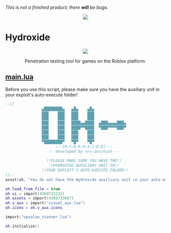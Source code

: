 *This is not a finished product; there* ***will*** *be bugs.*

<p align="center">
  <img src="https://i.vgy.me/v90wQc.png">
</p>

# Hydroxide

<p align="center">
  <img src="https://cdn.discordapp.com/attachments/633473076688060416/637867363601088512/unknown.png">
</p>
<p align="center">
  Penetration testing tool for games on the Roblox platform.
</p>



## <a href="https://github.com/nrv-ous/Hydroxide/blob/in-dev/main.lua"><b>main.lua</b></a>

Before you use this script, please make sure you have the auxiliary unit in your exploit's auto-execute folder!

```lua
--[[
                ▄████████▄   ▄█▄    ▄█▄   
                ███    ███   ███    ███   
                ███    ███   ███    ███   
                ███    ███   ████▄▄████  ▄███▄▄▄▄███▄ 
                ███    ███   ████▀▀████  ▀███▀▀▀▀███▀  
                ███    ███   ███    ███   
                ███    ███   ███    ███   
                ▀████████▀   ▀█▀    ▀█▀    
                      :::[H:Y:D:R:O:X:I:D:E]:::
                   -- developed by nrv-ous/hush --   
                   
                  !!PLEASE MAKE SURE YOU HAVE THE!!
                   !!HYDROXIDE AUXILIARY UNIT IN!!
                !!YOUR EXPLOIT'S AUTO-EXECUTE FOLDER!!
]]--
asset(oh, "You do not have the Hydroxide auxiliary unit in your auto-execute folder!")

oh.load_from_file = true
oh.ui = import(4369731232)
oh.assets = import(4369733667)
oh.v_aux = import("visual_aux.lua")
oh.icons = oh.v_aux.icons

import("upvalue_scanner.lua")

oh.initialize()

```
